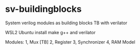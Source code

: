 # sv-buildingblocks
System verilog modules as building blocks
TB with verilator

WSL2 Ubuntu install make g++ and verilator

Modules:
1, Mux [TB]
2, Register
3, Synchronizer
4, RAM Model
